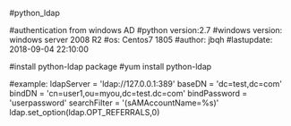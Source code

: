 #python_ldap

#authentication from windows AD
#python version:2.7
#windows version: windows server 2008 R2 
#os: Centos7 1805
#author: jbqh
#lastupdate: 2018-09-04 22:10:00

#install python-ldap package
#yum install python-ldap

#example:
ldapServer = 'ldap://127.0.0.1:389'
baseDN = 'dc=test,dc=com'
bindDN = 'cn=user1,ou=myou,dc=test.dc=com'
bindPassword = 'userpassword'
searchFilter = '(sAMAccountName=%s)'
ldap.set_option(ldap.OPT_REFERRALS,0)

